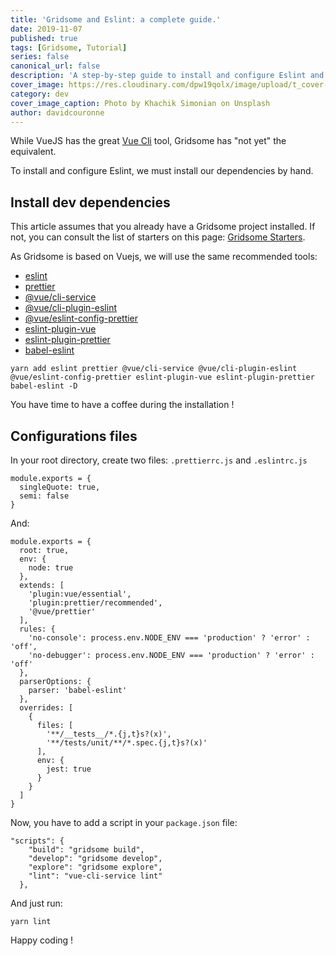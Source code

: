 ```yaml
---
title: 'Gridsome and Eslint: a complete guide.'
date: 2019-11-07
published: true
tags: [Gridsome, Tutorial]
series: false
canonical_url: false
description: 'A step-by-step guide to install and configure Eslint and Prettier with Grisome'
cover_image: https://res.cloudinary.com/dpw19qolx/image/upload/t_cover-image/v1572706812/khachik-simonian-nXOB-wh4Oyc-unsplash.jpg
category: dev
cover_image_caption: Photo by Khachik Simonian on Unsplash
author: davidcouronne
---
```


While VueJS has the great [Vue Cli](https://cli.vuejs.org/guide/) tool, Gridsome has "not yet" the equivalent.

To install and configure Eslint, we must install our dependencies by hand.

<!--truncate-->

## Install dev dependencies

This article assumes that you already have a Gridsome project installed. If not, you can consult the list of starters on this page: [Gridsome Starters](https://gridsome.org/starters/).

As Gridsome is based on Vuejs, we will use the same recommended tools:

- [eslint](https://eslint.org/)
- [prettier](https://prettier.io/)
- [@vue/cli-service](https://cli.vuejs.org/guide/cli-service.html)
- [@vue/cli-plugin-eslint](https://github.com/vuejs/vue-cli/tree/dev/packages/%40vue/cli-plugin-eslint)
- [@vue/eslint-config-prettier](https://github.com/vuejs/eslint-config-prettier)
- [eslint-plugin-vue](https://github.com/vuejs/eslint-plugin-vue)
- [eslint-plugin-prettier](https://github.com/prettier/eslint-plugin-prettier)
- [babel-eslint](https://github.com/babel/babel-eslint)

```shell
yarn add eslint prettier @vue/cli-service @vue/cli-plugin-eslint @vue/eslint-config-prettier eslint-plugin-vue eslint-plugin-prettier babel-eslint -D
```

You have time to have a coffee during the installation !

## Configurations files

In your root directory, create two files: `.prettierrc.js` and `.eslintrc.js`

```js{codeTitle: ".prettierrc.js"}
module.exports = {
  singleQuote: true,
  semi: false
}
```

And:

```js{codeTitle: ".eslintrc.js"}
module.exports = {
  root: true,
  env: {
    node: true
  },
  extends: [
    'plugin:vue/essential',
    'plugin:prettier/recommended',
    '@vue/prettier'
  ],
  rules: {
    'no-console': process.env.NODE_ENV === 'production' ? 'error' : 'off',
    'no-debugger': process.env.NODE_ENV === 'production' ? 'error' : 'off'
  },
  parserOptions: {
    parser: 'babel-eslint'
  },
  overrides: [
    {
      files: [
        '**/__tests__/*.{j,t}s?(x)',
        '**/tests/unit/**/*.spec.{j,t}s?(x)'
      ],
      env: {
        jest: true
      }
    }
  ]
}
```

Now, you have to add a script in your `package.json` file:

```json{5}{codeTitle = "package.json"}
"scripts": {
    "build": "gridsome build",
    "develop": "gridsome develop",
    "explore": "gridsome explore",
    "lint": "vue-cli-service lint"
  },
```

And just run:

```shell
yarn lint
```

Happy coding !
